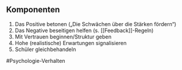 ## Komponenten
1. Das Positive betonen („Die Schwächen über die Stärken fördern“)
2. Das Negative beseitigen helfen (s. [[Feedback]]-Regeln)
3. Mit Vertrauen beginnen/Struktur geben
4. Hohe (realistische) Erwartungen signalisieren
5. Schüler gleichbehandeln


#Psychologie-Verhalten 